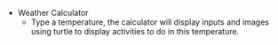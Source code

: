 * Weather Calculator
  - Type a temperature, the calculator will display inputs and images using turtle to display activities to do in this temperature.
